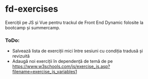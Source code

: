# fd-exercises
Exerciții pe JS și Vue pentru trackul de Front End Dynamic folosite la bootcamp și summercamp.

### ToDo:
- Salvează lista de exerciții mici între sesiuni cu condiția tradusă și revizuită
- Adaugă noi exerciții în dependență de temă de pe https://www.w3schools.com/js/exercise_js.asp?filename=exercise_js_variables1

